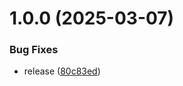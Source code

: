 # 1.0.0 (2025-03-07)


### Bug Fixes

* release ([80c83ed](https://github.com/KhanhTQ-hub/com.ktgame.foundation/commit/80c83ed9115f9f29ae23d7fde716dab9374738a7))
